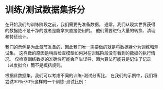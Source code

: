 # 训练/测试数据集拆分
在开始我们的训练阶段之前，我们需要先准备数据。 通常，我们从现实世界获得的数据绝不是干净的或者是能拿来直接使用的。 他们需要进行大量的转换、清理和特征设计。

我们的示例是为此章节准备的，因此我们唯一需要做的就是将数据拆分为训练和测试集。 这样做的原因是稍后检查模型如何对在训练阶段没有看到的数据的执行情况。 仅检查训练数据的准确性可能会产生误导，因为算法可能只是记住了记录（过度拟合）而不是概括规则。

根据此数据集，我们可以考虑不同的训练-测试分离比。 在我们的示例中，我们将尝试30％-70％这样的一个训练-测试比例：
